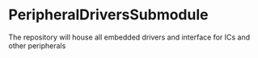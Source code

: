 # PeripheralDriversSubmodule
The repository will house all embedded drivers and interface for ICs and other peripherals
